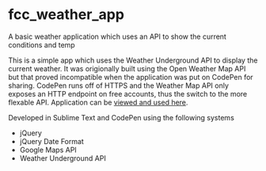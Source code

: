 # fcc_weather_app
A basic weather application which uses an API to show the current conditions and temp

This is a simple app which uses the Weather Underground API to display the current weather.  It was origionally built using the Open Weather Map API but that proved incompatible when the application was put on CodePen for sharing.  CodePen runs off of HTTPS and the Weather Map API only exposes an HTTP endpoint on free accounts, thus the switch to the more flexable API.  Application can be [viewed and used here](https://codepen.io/cugamer/full/vyvmRO/ "Free Code Camp Weather Application").

Developed in Sublime Text and CodePen using the following systems
* jQuery
* jQuery Date Format
* Google Maps API
* Weather Underground API
